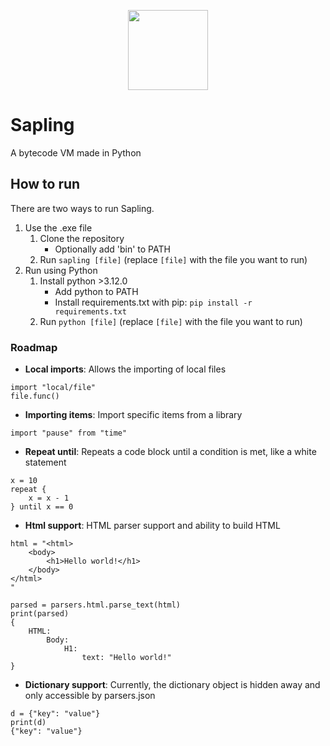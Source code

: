 <p align="center">
    <img src="icon.ico" width="128">
</p>

# Sapling
 A bytecode VM made in Python


## How to run
There are two ways to run Sapling.

1. Use the .exe file
    1. Clone the repository
        - Optionally add 'bin' to PATH
    2. Run `sapling [file]` (replace `[file]` with the file you want to run)
2. Run using Python
    1. Install python >3.12.0
        - Add python to PATH
        - Install requirements.txt with pip: `pip install -r requirements.txt`
    2. Run `python [file]` (replace `[file]` with the file you want to run)


### Roadmap
- **Local imports**: Allows the importing of local files
```
import "local/file"
file.func()
```
- **Importing items**: Import specific items from a library
```
import "pause" from "time"
```
- **Repeat until**: Repeats a code block until a condition is met, like a white statement
```
x = 10
repeat {
    x = x - 1
} until x == 0
```
- **Html support**: HTML parser support and ability to build HTML
```
html = "<html>
    <body>
        <h1>Hello world!</h1>
    </body>
</html>
"

parsed = parsers.html.parse_text(html)
print(parsed)
{
    HTML:
        Body:
            H1:
                text: "Hello world!"
}
```
- **Dictionary support**: Currently, the dictionary object is hidden away and only accessible by parsers.json
```
d = {"key": "value"}
print(d)
{"key": "value"}
```
